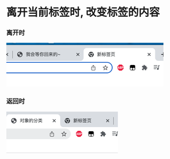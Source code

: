 # 离开当前标签时, 改变标签的内容
### 离开时
![blur](https://github.com/NLxs/title_content_change/blob/main/blur.png)
### 返回时
![focus](https://github.com/NLxs/title_content_change/blob/main/focuss.png)
